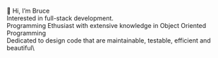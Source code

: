  👋 Hi, I’m Bruce\
 Interested in full-stack development.\
 Programming Ethusiast with extensive knowledge in Object Oriented Programming\
 Dedicated to design code that are maintainable, testable, efficient and beautiful\

